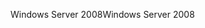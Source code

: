 <span data-ttu-id="32441-101">Windows Server 2008</span><span class="sxs-lookup"><span data-stu-id="32441-101">Windows Server 2008</span></span>